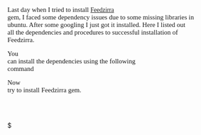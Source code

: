 <span style="text-align: -webkit-auto;"><span style="background-color: white; font-family: Consolas; vertical-align: baseline;"><span style="font-size: 15px; white-space: pre-wrap;"> Last day when I tried to install </span>[Feedzirra](https://rubygems.org/gems/feedzirra)<span style="font-size: 15px; white-space: pre-wrap;"> gem, I faced some dependency issues due to some missing libraries in ubuntu. After some googling I just got it installed. Here I listed out all the dependencies and procedures to successful installation of Feedzirra.</span></span></span>

<span style="font-family: Consolas;"><span style="font-size: 15px; white-space: pre-wrap;">You can install the dependencies using the following command</span></span>

<span style="font-family: Consolas;"><span style="font-size: 15px; white-space: pre-wrap;">Now try to install Feedzirra gem.</span></span>

**<span style="font-family: Consolas; font-size: 15px; font-weight: normal; vertical-align: baseline; white-space: pre-wrap;">  
</span>**

$
